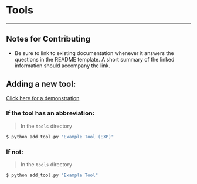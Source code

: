 # Tools

---
## Notes for Contributing
- Be sure to link to existing documentation whenever it answers the questions in the README template. A short summary of the linked information should accompany the link.
## Adding a new tool: 

[Click here for a demonstration](https://user-images.githubusercontent.com/16356198/142505449-bea5b35e-4b99-4220-a523-c233539a089d.mov
)

### If the tool has an abbreviation: 

> In the `tools` directory
```bash
$ python add_tool.py "Example Tool (EXP)"
```
### If not:

> In the `tools` directory
```bash
$ python add_tool.py "Example Tool"
```